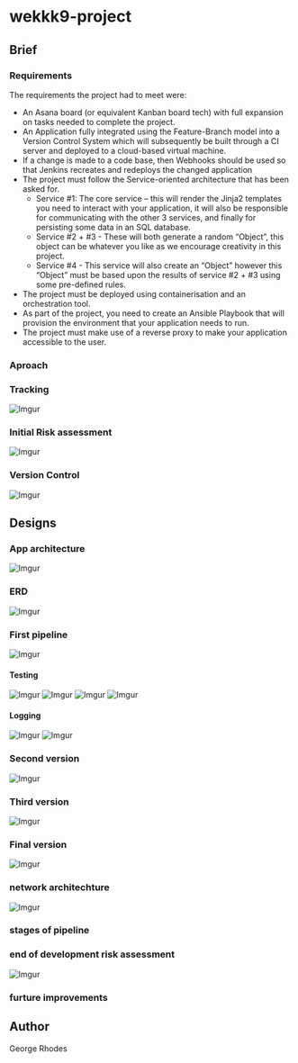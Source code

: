 # wekkk9-project



## Brief
### Requirements
The requirements the project had to meet were:
- An Asana board (or equivalent Kanban board tech) with full expansion on tasks needed to complete the project.
- An Application fully integrated using the Feature-Branch model into a Version Control System which will subsequently be built through a CI server and deployed to a cloud-based virtual machine.
- If a change is made to a code base, then Webhooks should be used so that Jenkins recreates and redeploys the changed application
- The project must follow the Service-oriented architecture that has been asked for.
  - Service #1: The core service – this will render the Jinja2 templates you need to interact with your application, it will also be responsible for communicating with the other 3 services, and finally for persisting some data in an SQL database.
  - Service #2 + #3 - These will both generate a random “Object”, this object can be whatever you like as we encourage creativity in this project.
  - Service #4 - This service will also create an “Object” however this “Object” must be based upon the results of service #2 + #3 using some pre-defined rules.
- The project must be deployed using containerisation and an orchestration tool.
- As part of the project, you need to create an Ansible Playbook that will provision the environment that your application needs to run.
- The project must make use of a reverse proxy to make your application accessible to the user.

### Aproach


### Tracking
![Imgur](https://i.imgur.com/U5JZOP5.png)
### Initial Risk assessment
![Imgur](https://i.imgur.com/wB000WG.png)
### Version Control
![Imgur](https://i.imgur.com/2zma8MQ.png)
## Designs
### App architecture
![Imgur](https://i.imgur.com/Hy4nlFG.png)
### ERD
![Imgur](https://i.imgur.com/i9Ydk4O.png)
### First pipeline
![Imgur](https://i.imgur.com/Xhze8bI.png)
#### Testing
![Imgur](https://i.imgur.com/jkAQE8Z.png)
![Imgur](https://i.imgur.com/FVK3DwN.png)
![Imgur](https://i.imgur.com/5XVZCnq.png)
![Imgur](https://i.imgur.com/tlatXPr.png)
#### Logging
![Imgur](https://i.imgur.com/xr3anA8.png)
![Imgur](https://i.imgur.com/qPYvK5w.png)
### Second version
![Imgur](https://i.imgur.com/GsId9ql.png)
### Third version
![Imgur](https://i.imgur.com/iOZ8Nf9.png)
### Final version
![Imgur](https://i.imgur.com/8MF1aD3.png)
### network architechture
![Imgur](https://i.imgur.com/Cpkezzh.png)
### stages of pipeline

### end of development risk assessment
![Imgur](https://i.imgur.com/8VvxT9C.png)
### furture improvements

## Author
George Rhodes

